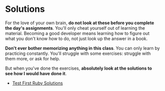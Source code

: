 # Solutions

For the love of your own brain, **do not look at these before you
complete the day's assignments**. You'll only cheat yourself out of
learning the material. Becoming a good developer means learning how to
figure out what you don't know how to do, not just look up the answer
in a book.

**Don't ever bother memorizing anything in this class**. You can only
learn by practicing constantly. You'll struggle with some exercises:
struggle with them more, or ask for help.

But when you've done the exercises, **absolutely look at the solutions
to see how I would have done it**.

* [Test First Ruby Solutions][tfr-solutions]

[tfr-solutions]: https://github.com/appacademy/test-first-ruby/tree/solutions
